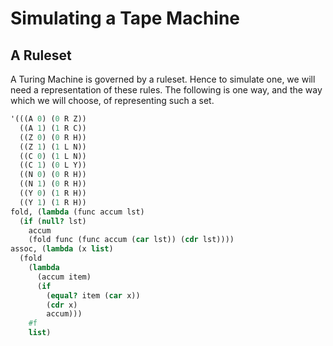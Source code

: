 Simulating a Tape Machine
=========================
A Ruleset
---------
A Turing Machine is governed by a ruleset. Hence to simulate one, we will need a representation of these rules. The following is one way, and the way which we will choose, of representing such a set.

```scheme
'(((A 0) (0 R Z))
  ((A 1) (1 R C))
  ((Z 0) (0 R H))
  ((Z 1) (1 L N))
  ((C 0) (1 L N))
  ((C 1) (0 L Y))
  ((N 0) (0 R H))
  ((N 1) (0 R H))
  ((Y 0) (1 R H))
  ((Y 1) (1 R H))
fold, (lambda (func accum lst)
  (if (null? lst)
    accum
    (fold func (func accum (car lst)) (cdr lst)))) 
assoc, (lambda (x list)
  (fold 
    (lambda 
      (accum item) 
      (if 
        (equal? item (car x))
        (cdr x)
        accum)))
    #f
    list)
```